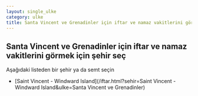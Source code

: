 ```yaml
---
layout: single_ulke
category: ulke
title: Santa Vincent ve Grenadinler için iftar ve namaz vakitlerini görmek için şehir seç
---
```



## Santa Vincent ve Grenadinler için iftar ve namaz vakitlerini görmek için şehir seç

Aşağıdaki listeden bir şehir ya da semt seçin


* [Saint Vincent - Windward Island](/iftar.html?sehir=Saint Vincent - Windward Island&ulke=Santa Vincent ve Grenadinler)
